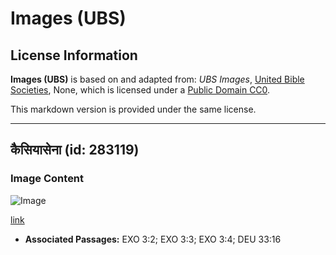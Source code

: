 # Images (UBS)

## License Information

**Images (UBS)** is based on and adapted from: _UBS Images_, [United Bible Societies](https://unitedbiblesocieties.org/), None, which is licensed under a [Public Domain CC0](https://creativecommons.org/public-domain/cc0/).

This markdown version is provided under the same license.



--------------------------------

## कैसियासेना (id: 283119)

### Image Content

![Image](https://cdn.aquifer.bible/aquifer-content/resources/Media/WEB-0113_cassiasenna.jpg)

[link](https://cdn.aquifer.bible/aquifer-content/resources/Media/WEB-0113_cassiasenna.jpg)

* **Associated Passages:** EXO 3:2; EXO 3:3; EXO 3:4; DEU 33:16

